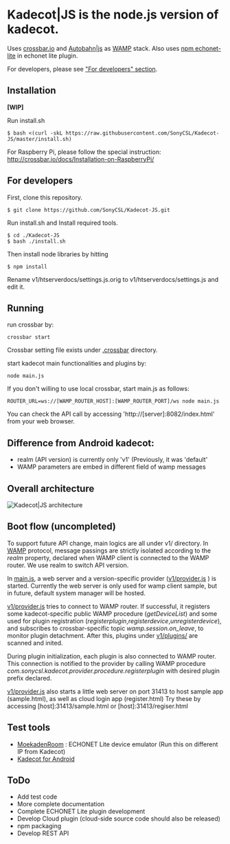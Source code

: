 # Kadecot|JS is the node.js version of kadecot.

Uses [crossbar.io](http://crossbar.io/docs/Installation-on-CentOS-and-RedHat/) and [Autobahn|js](http://autobahn.ws/js/) as [WAMP](http://wamp.ws) stack. Also uses [npm echonet-lite](https://www.npmjs.com/package/echonet-lite) in echonet lite plugin.

For developers, please see ["For developers" section](#for-developers).

## Installation

**[WIP]**

Run install.sh

```
$ bash <(curl -skL https://raw.githubusercontent.com/SonyCSL/Kadecot-JS/master/install.sh)
```

For Raspberry Pi, please follow the special instruction: http://crossbar.io/docs/Installation-on-RaspberryPi/

## For developers

First, clone this repository.
```
$ git clone https://github.com/SonyCSL/Kadecot-JS.git
```

Run install.sh and Install required tools.
```
$ cd ./Kadecot-JS
$ bash ./install.sh
```

Then install node libraries by hitting
```
$ npm install
```

Rename v1/htserverdocs/settings.js.orig to v1/htserverdocs/settings.js and edit it.

## Running
run crossbar by:

    crossbar start

Crossbar setting file exists under [.crossbar](.crossbar) directory.

start kadecot main functionalities and plugins by:

    node main.js

If you don't willing to use local crossbar, start main.js as follows:

    ROUTER_URL=ws://[WAMP_ROUTER_HOST]:[WAMP_ROUTER_PORT]/ws node main.js

You can check the API call by accessing 'http://[server]:8082/index.html' from your web browser.

## Difference from Android kadecot:

- realm (API version) is currently only 'v1' (Previously, it was 'default'
- WAMP parameters are embed in different field of wamp messages

## Overall architecture

![Kadecot|JS architecture](http://lifedesign.tech/wp-content/uploads/2016/08/KadecotJS-Architecture.png)

## Boot flow (uncompleted)
To support future API change, main logics are all under v1/ directory.
In [WAMP](http://wamp.ws) protocol, message passings are strictly isolated according to the *realm* property, declared when WAMP client is connected to the WAMP router. We use realm to switch API version.

In [main.js](main.js), a web server and a version-specific provider ([v1/provider.js](v1/provider.js) ) is started.
Currently the web server is only used for wamp client sample, but in future, default system manager will be hosted.

[v1/provider.js](v1/provider.js) tries to connect to WAMP router. If successful, it registers some kadecot-specific public WAMP procedure (*getDeviceList*) and some used for plugin registration (*registerplugin*,*registerdevice*,*unregisterdevice*), and subscribes to crossbar-specific topic *wamp.session.on_leave*, to monitor plugin detachment.
After this, plugins under [v1/plugins/](v1/plugins/) are scanned and inited.

During plugin initialization, each plugin is also connected to WAMP router. This connection is notified to the provider by calling WAMP procedure *com.sonycsl.kadecot.provider.procedure.registerplugin* with desired plugin prefix declared.

[v1/provider.js](v1/provider.js) also starts a little web server on port 31413 to host sample app (sample.html), as well as cloud login app (register.html)
Try these by accessing [host]:31413/sample.html or [host]:31413/regiser.html

## Test tools
- [MoekadenRoom](http://kadecot.net/blog/1479/) : ECHONET Lite device emulator (Run this on different IP from Kadecot)
- [Kadecot for Android](https://play.google.com/store/apps/details?id=com.sonycsl.Kadecot)

## ToDo
- Add test code
- More complete documentation
- Complete ECHONET Lite plugin development
- Develop Cloud plugin (cloud-side source code should also be released)
- npm packaging
- Develop REST API
